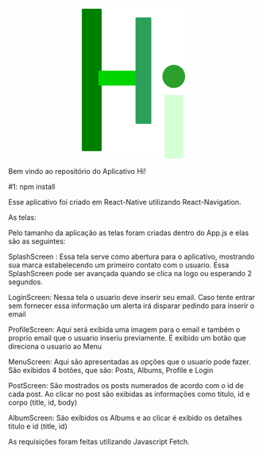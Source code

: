 
<p align="center">
  <img alt="react-native-swiper" src="./image/hi.png" width="208">
</p>
Bem vindo ao repositório do Aplicativo Hi!

#1: npm install



Esse aplicativo foi criado em React-Native utilizando React-Navigation.

As telas:

Pelo tamanho da aplicação as telas foram criadas dentro do App.js e elas são as 
seguintes:

SplashScreen : Essa tela serve como abertura para o aplicativo, mostrando sua marca 
estabelecendo um primeiro contato com o usuario. Essa SplashScreen pode ser avançada
quando se clica na logo ou esperando 2 segundos.

LoginScreen: Nessa tela o usuario deve inserir seu email. Caso tente entrar sem
fornecer essa informação um alerta irá disparar pedindo para inserir o email

ProfileScreen: Aqui será exibida uma imagem para o email e também o proprio email
que o usuario inseriu previamente. É exibido um botão que direciona o usuario ao 
Menu

MenuScreen: Aqui são apresentadas as opções que o usuario pode fazer. São exibidos 
4 botões, que são: Posts, Albums, Profile e Login

PostScreen: São mostrados os posts numerados de acordo com o id de cada post. Ao 
clicar no post são exibidas as informações como titulo, id e corpo (title, id, body)

AlbumScreen: São exibidos os Albums e ao clicar é exibido os detalhes titulo e id 
(title, id)

As requisições foram feitas utilizando Javascript Fetch.

